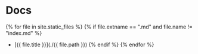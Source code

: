 # Docs

{% for file in site.static_files %}
  {% if file.extname == ".md" and file.name != "index.md" %}
- [{{ file.title }}](./{{ file.path }})
  {% endif %}
{% endfor %}
